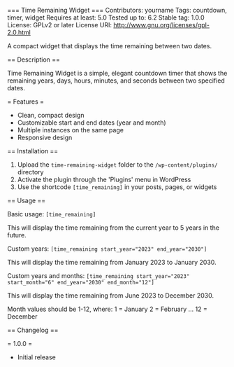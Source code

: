 === Time Remaining Widget ===
Contributors: yourname
Tags: countdown, timer, widget
Requires at least: 5.0
Tested up to: 6.2
Stable tag: 1.0.0
License: GPLv2 or later
License URI: http://www.gnu.org/licenses/gpl-2.0.html

A compact widget that displays the time remaining between two dates.

== Description ==

Time Remaining Widget is a simple, elegant countdown timer that shows the remaining years, days, hours, minutes, and seconds between two specified dates.

= Features =
* Clean, compact design
* Customizable start and end dates (year and month)
* Multiple instances on the same page
* Responsive design

== Installation ==

1. Upload the `time-remaining-widget` folder to the `/wp-content/plugins/` directory
2. Activate the plugin through the 'Plugins' menu in WordPress
3. Use the shortcode `[time_remaining]` in your posts, pages, or widgets

== Usage ==

Basic usage:
`[time_remaining]`

This will display the time remaining from the current year to 5 years in the future.

Custom years:
`[time_remaining start_year="2023" end_year="2030"]`

This will display the time remaining from January 2023 to January 2030.

Custom years and months:
`[time_remaining start_year="2023" start_month="6" end_year="2030" end_month="12"]`

This will display the time remaining from June 2023 to December 2030.

Month values should be 1-12, where:
1 = January
2 = February
...
12 = December

== Changelog ==

= 1.0.0 =
* Initial release
